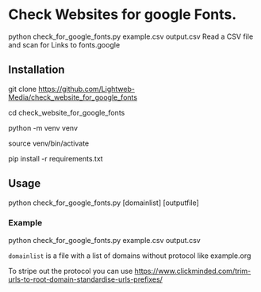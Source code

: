 # Check Websites for google Fonts.
python check_for_google_fonts.py example.csv output.csv
Read a CSV file and scan for Links to fonts.google

## Installation

git clone https://github.com/Lightweb-Media/check_website_for_google_fonts

cd check_website_for_google_fonts

python -m venv venv

source venv/bin/activate

pip install -r requirements.txt

## Usage
python check_for_google_fonts.py [domainlist] [outputfile]
### Example
python check_for_google_fonts.py example.csv output.csv 

`domainlist` is a file with a list of domains without protocol like example.org

To stripe out the protocol you can use 
https://www.clickminded.com/trim-urls-to-root-domain-standardise-urls-prefixes/
